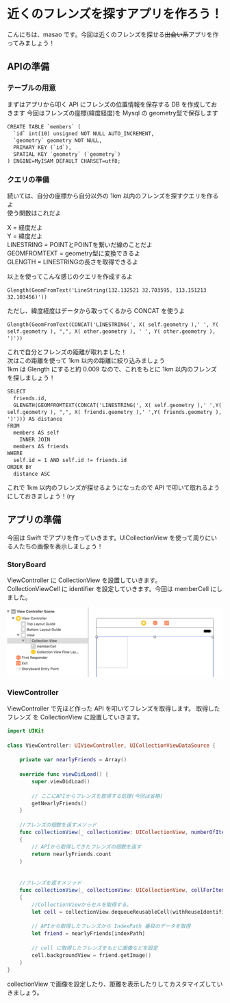  # 近くのフレンズを探すアプリを作ろう！
こんにちは、masao です。今回は近くのフレンズを探せる<s>出会い系</s>アプリを作ってみましょう！

## APIの準備
### テーブルの用意
まずはアプリから叩く API にフレンズの位置情報を保存する DB を作成しておきます
今回はフレンズの座標(緯度経度)を Mysql の geometry型で保存します

```mysql
CREATE TABLE `members` (
  `id` int(10) unsigned NOT NULL AUTO_INCREMENT,
  `geometry` geometry NOT NULL,
  PRIMARY KEY (`id`),
  SPATIAL KEY `geometry` (`geometry`)
) ENGINE=MyISAM DEFAULT CHARSET=utf8;

```

### クエリの準備

続いては、自分の座標から自分以外の 1km 以内のフレンズを探すクエリを作るよ  
使う関数はこれだよ  

X = 経度だよ  
Y = 緯度だよ  
LINESTRING = POINTとPOINTを繋いだ線のことだよ  
GEOMFROMTEXT = geometry型に変換できるよ  
GLENGTH = LINESTRINGの長さを取得できるよ  

以上を使ってこんな感じのクエリを作成するよ

```mysql
Glength(GeomFromText('LineString(132.132521 32.703595, 113.151213 32.103456)'))
```

ただし、緯度経度はデータから取ってくるから CONCAT を使うよ

```mysql
Glength(GeomFromText(CONCAT('LINESTRING(', X( self.geometry ),' ', Y( self.geometry ), ",", X( other.geometry ), ' ', Y( other.geometry ), ')'))
```

これで自分とフレンズの距離が取れました！  
次はこの距離を使って 1km 以内の距離に絞り込みましょう  
1km は Glength にすると約 0.009 なので、これをもとに 1km 以内のフレンズを探しましょう！  

```mysql
SELECT
  friends.id,
  GLENGTH(GEOMFROMTEXT(CONCAT('LINESTRING(', X( self.geometry ),' ',Y( self.geometry ), ",", X( friends.geometry ),' ',Y( friends.geometry ), ')'))) AS distance
FROM 
  members AS self
    INNER JOIN 
  members AS friends
WHERE 
  self.id = 1 AND self.id != friends.id
ORDER BY 
  distance ASC
```

これで 1km 以内のフレンズが探せるようになったので API で叩いて取れるようにしておきましょう！(ry  

## アプリの準備
今回は Swift でアプリを作っていきます。UICollectionView を使って周りにいる人たちの画像を表示しましょう！

### StoryBoard
ViewController に CollectionView を設置していきます。  
CollectionViewCell に identifier を設定していきます。今回は memberCell にしました。  

![フレームワーク動向](img/image1.png)

### ViewController

ViewController で先ほど作った API を叩いてフレンズを取得します。 
取得したフレンズ を CollectionView に設置していきます。


```swift
import UIKit

class ViewController: UIViewController, UICollectionViewDataSource {
    
    private var nearlyFriends = Array()
    
    override func viewDidLoad() {
        super.viewDidLoad()
        
        // ここにAPIからフレンズを取得する処理(今回は省略)
        getNearlyFriends()
    }
    
    //フレンズの個数を返すメソッド
    func collectionView(_ collectionView: UICollectionView, numberOfItemsInSection section: Int) -> Int
    {
        // APIから取得してきたフレンズの個数を返す
        return nearlyFriends.count
    }
    
    
    //フレンズを返すメソッド
    func collectionView(_ collectionView: UICollectionView, cellForItemAt indexPath: IndexPath) -> UICollectionViewCell
    {
        //CollectionViewからセルを取得する。
        let cell = collectionView.dequeueReusableCell(withReuseIdentifier: "memberCell", for: indexPath) as UICollectionViewCell
        
        // APIから取得したフレンズから IndexPath 番目のデータを取得
        let friend = nearlyFriends[indexPath]
        
        // cell に取得したフレンズをもとに画像などを設定
        cell.backgroundView = friend.getImage()
    }
}
```

collectionView で画像を設定したり、距離を表示したりしてカスタマイズしていきましょう。

